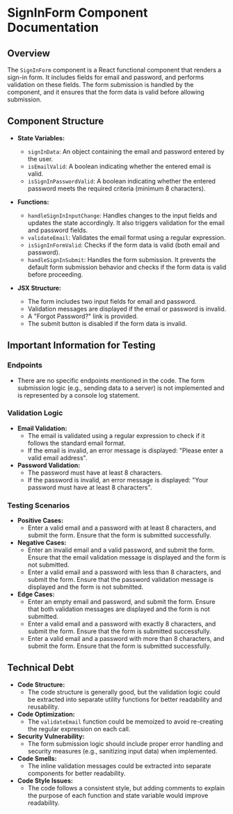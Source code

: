 # SignInForm Component Documentation

## Overview
The `SignInForm` component is a React functional component that renders a sign-in form. It includes fields for email and password, and performs validation on these fields. The form submission is handled by the component, and it ensures that the form data is valid before allowing submission.

## Component Structure
- **State Variables:**
  - `signInData`: An object containing the email and password entered by the user.
  - `isEmailValid`: A boolean indicating whether the entered email is valid.
  - `isSignInPasswordValid`: A boolean indicating whether the entered password meets the required criteria (minimum 8 characters).

- **Functions:**
  - `handleSignInInputChange`: Handles changes to the input fields and updates the state accordingly. It also triggers validation for the email and password fields.
  - `validateEmail`: Validates the email format using a regular expression.
  - `isSignInFormValid`: Checks if the form data is valid (both email and password).
  - `handleSignInSubmit`: Handles the form submission. It prevents the default form submission behavior and checks if the form data is valid before proceeding.

- **JSX Structure:**
  - The form includes two input fields for email and password.
  - Validation messages are displayed if the email or password is invalid.
  - A "Forgot Password?" link is provided.
  - The submit button is disabled if the form data is invalid.

## Important Information for Testing

### Endpoints
- There are no specific endpoints mentioned in the code. The form submission logic (e.g., sending data to a server) is not implemented and is represented by a console log statement.

### Validation Logic
- **Email Validation:**
  - The email is validated using a regular expression to check if it follows the standard email format.
  - If the email is invalid, an error message is displayed: "Please enter a valid email address".
- **Password Validation:**
  - The password must have at least 8 characters.
  - If the password is invalid, an error message is displayed: "Your password must have at least 8 characters".

### Testing Scenarios
- **Positive Cases:**
  - Enter a valid email and a password with at least 8 characters, and submit the form. Ensure that the form is submitted successfully.
- **Negative Cases:**
  - Enter an invalid email and a valid password, and submit the form. Ensure that the email validation message is displayed and the form is not submitted.
  - Enter a valid email and a password with less than 8 characters, and submit the form. Ensure that the password validation message is displayed and the form is not submitted.
- **Edge Cases:**
  - Enter an empty email and password, and submit the form. Ensure that both validation messages are displayed and the form is not submitted.
  - Enter a valid email and a password with exactly 8 characters, and submit the form. Ensure that the form is submitted successfully.
  - Enter a valid email and a password with more than 8 characters, and submit the form. Ensure that the form is submitted successfully.

## Technical Debt
- **Code Structure:**
  - The code structure is generally good, but the validation logic could be extracted into separate utility functions for better readability and reusability.
- **Code Optimization:**
  - The `validateEmail` function could be memoized to avoid re-creating the regular expression on each call.
- **Security Vulnerability:**
  - The form submission logic should include proper error handling and security measures (e.g., sanitizing input data) when implemented.
- **Code Smells:**
  - The inline validation messages could be extracted into separate components for better readability.
- **Code Style Issues:**
  - The code follows a consistent style, but adding comments to explain the purpose of each function and state variable would improve readability.

